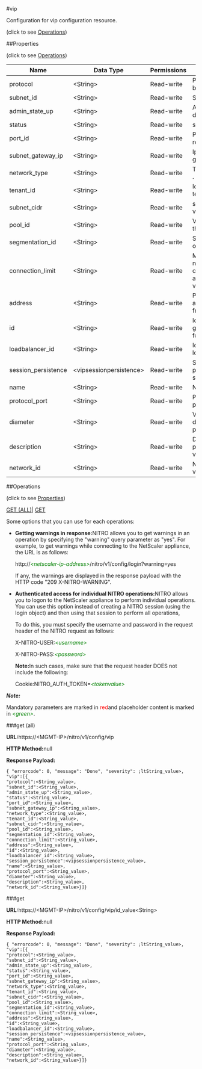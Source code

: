 #vip



Configuration for vip configuration resource.

<span>(click to see [Operations](#operations))</span>



##Properties 

<span>(click to see [Operations](#operations))</span>





<table><thead><tr><th>Name</th><th>Data Type</th><th>Permissions</th><th>Description</th></tr></thead><tbody><tr><td>protocol</td><td>&lt;String></td><td>Read-write</td><td>Protocol used by vip.</td></tr><tr><td>subnet_id</td><td>&lt;String></td><td>Read-write</td><td>Subnet Id of vip.</td></tr><tr><td>admin_state_up</td><td>&lt;String></td><td>Read-write</td><td>Admin is up or down.</td></tr><tr><td>status</td><td>&lt;String></td><td>Read-write</td><td>status of vip.</td></tr><tr><td>port_id</td><td>&lt;String></td><td>Read-write</td><td>Port Id of requests.</td></tr><tr><td>subnet_gateway_ip</td><td>&lt;String></td><td>Read-write</td><td>Ip of subnet gateway for vip.</td></tr><tr><td>network_type</td><td>&lt;String></td><td>Read-write</td><td>Type of network .</td></tr><tr><td>tenant_id</td><td>&lt;String></td><td>Read-write</td><td>Id of admin tenant..</td></tr><tr><td>subnet_cidr</td><td>&lt;String></td><td>Read-write</td><td>subnet_cidr for vip.</td></tr><tr><td>pool_id</td><td>&lt;String></td><td>Read-write</td><td>Vip belongs to this pool id.</td></tr><tr><td>segmentation_id</td><td>&lt;String></td><td>Read-write</td><td>Segmentation_id of vip.</td></tr><tr><td>connection_limit</td><td>&lt;String></td><td>Read-write</td><td>Maximum number of connections allowed for the vip.</td></tr><tr><td>address</td><td>&lt;String></td><td>Read-write</td><td>Public Ip address of vip from subnet id.</td></tr><tr><td>id</td><td>&lt;String></td><td>Read-write</td><td>Id is system generated key for vip.</td></tr><tr><td>loadbalancer_id</td><td>&lt;String></td><td>Read-write</td><td>Id of loadbalancer.</td></tr><tr><td>session_persistence</td><td>&lt;vipsessionpersistence></td><td>Read-write</td><td>Sesssion persistence state of vip.</td></tr><tr><td>name</td><td>&lt;String></td><td>Read-write</td><td>Name of vip.</td></tr><tr><td>protocol_port</td><td>&lt;String></td><td>Read-write</td><td>Port number of protocol.</td></tr><tr><td>diameter</td><td>&lt;String></td><td>Read-write</td><td>Value of diameter protocol.</td></tr><tr><td>description</td><td>&lt;String></td><td>Read-write</td><td>Describes the properties of vip.</td></tr><tr><td>network_id</td><td>&lt;String></td><td>Read-write</td><td>Network_id of vip.</td></tr></tbody></table>

##Operations 

<span>(click to see [Properties](#properties))</span>





[GET (ALL)](#get-all)| [GET](#get)





Some options that you can use for each operations:

<ul><li><p><b>Getting warnings in response:</b>NITRO allows you to get warnings in an operation by specifying the "warning" query parameter as "yes". For example, to get warnings while connecting to the NetScaler appliance, the URL is as follows:</p><p>http://<span style="color:green;font-style:italic;">&lt;netscaler-ip-address&gt;</span>/nitro/v1/config/login?warning=yes</p><p>If any, the warnings are displayed in the response payload with the HTTP code "209 X-NITRO-WARNING".</p></li><li><p><b>Authenticated access for individual NITRO operations:</b>NITRO allows you to logon to the NetScaler appliance to perform individual operations. You can use this option instead of creating a NITRO session (using the login object) and then using that session to perform all operations,</p><p>To do this, you must specify the username and password in the request header of the NITRO request as follows:</p><p>X-NITRO-USER:<span style="color:green;font-style:italic;">&lt;username&gt;</span></p><p>X-NITRO-PASS:<span style="color:green;font-style:italic;">&lt;password&gt;</span></p><p><b>Note:</b>In such cases, make sure that the request header DOES not include the following:</p><p>Cookie:NITRO_AUTH_TOKEN=<span style="color:green;font-style:italic;">&lt;tokenvalue&gt;</span></p></li></ul>







***Note:*** 

Mandatory parameters are marked in <span style="color:#FF0000;">red</span>and placeholder content is marked in <span style="color:green;font-style:italic">&lt;green&gt;</span>.



###get (all)







<b>URL:</b>https://&lt;MGMT-IP&gt;/nitro/v1/config/vip

<b>HTTP Method:</b>null

<b>Response Payload: </b>
```
{ "errorcode": 0, "message": "Done", "severity": ;ltString_value>, "vip":[{
"protocol":<String_value>,
"subnet_id":<String_value>,
"admin_state_up":<String_value>,
"status":<String_value>,
"port_id":<String_value>,
"subnet_gateway_ip":<String_value>,
"network_type":<String_value>,
"tenant_id":<String_value>,
"subnet_cidr":<String_value>,
"pool_id":<String_value>,
"segmentation_id":<String_value>,
"connection_limit":<String_value>,
"address":<String_value>,
"id":<String_value>,
"loadbalancer_id":<String_value>,
"session_persistence":<vipsessionpersistence_value>,
"name":<String_value>,
"protocol_port":<String_value>,
"diameter":<String_value>,
"description":<String_value>,
"network_id":<String_value>}]}
```







###get







<b>URL:</b>https://&lt;MGMT-IP&gt;/nitro/v1/config/vip/id_value&lt;String&gt;

<b>HTTP Method:</b>null

<b>Response Payload: </b>
```
{ "errorcode": 0, "message": "Done", "severity": ;ltString_value>, "vip":[{
"protocol":<String_value>,
"subnet_id":<String_value>,
"admin_state_up":<String_value>,
"status":<String_value>,
"port_id":<String_value>,
"subnet_gateway_ip":<String_value>,
"network_type":<String_value>,
"tenant_id":<String_value>,
"subnet_cidr":<String_value>,
"pool_id":<String_value>,
"segmentation_id":<String_value>,
"connection_limit":<String_value>,
"address":<String_value>,
"id":<String_value>,
"loadbalancer_id":<String_value>,
"session_persistence":<vipsessionpersistence_value>,
"name":<String_value>,
"protocol_port":<String_value>,
"diameter":<String_value>,
"description":<String_value>,
"network_id":<String_value>}]}
```







